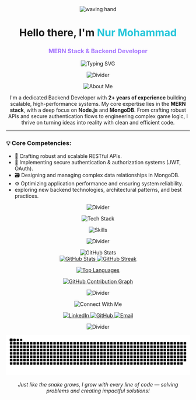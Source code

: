 <div align="center">

  <img src="https://media.giphy.com/media/hvRJCLFzcasrR4ia7z/giphy.gif" alt="waving hand" width="35px">

  <h1>
    Hello there, I'm <span style="color:#26C6DA;">Nur Mohammad</span>
  </h1>

  <h3 style="color:#A778FF;">MERN Stack & Backend Developer</h3>

  <img src="https://readme-typing-svg.herokuapp.com?font=Roboto&color=%23FFD54F&size=24&center=true&vCenter=true&width=500&height=45&lines=Backend+Specialist+%7C+Node.js;Lifelong+Learner+%26+Problem+Solver" alt="Typing SVG" />

</div>

<p align="center">
  <img src="https://raw.githubusercontent.com/NurMohammad56/NurMohammad56/main/devider.gif" alt="Divider" />
</p>

<div align="center">
  <img src="https://raw.githubusercontent.com/TIOJTECH/TIOJTECH/main/heading/AboutMe.png" alt="About Me" width="300px" />
</div>

<p align="center">
  I'm a dedicated Backend Developer with <b>2+ years of experience</b> building scalable, high-performance systems. My core expertise lies in the <b>MERN stack</b>, with a deep focus on <b>Node.js</b> and <b>MongoDB</b>. From crafting robust APIs and secure authentication flows to engineering complex game logic, I thrive on turning ideas into reality with clean and efficient code.
</p>

---

### 💡 Core Competencies:
- 🚀 Crafting robust and scalable RESTful APIs.
- 🔐 Implementing secure authentication & authorization systems (JWT, OAuth).
- 🗃️ Designing and managing complex data relationships in MongoDB.
- ⚙️ Optimizing application performance and ensuring system reliability.
-  exploring new backend technologies, architectural patterns, and best practices.

<p align="center">
  <img src="https://raw.githubusercontent.com/NurMohammad56/NurMohammad56/main/devider.gif" alt="Divider" />
</p>

<div align="center">
  <img src="https://raw.githubusercontent.com/TIOJTECH/TIOJTECH/main/heading/TechStack.png" alt="Tech Stack" width="300px" />
</div>

<p align="center">
  <img src="https://skillicons.dev/icons?i=js,ts,nodejs,nestjs,express,react,mongodb,redis,nginx,firebase,git,linux,figma,docker" alt="Skills" />
</p>

<p align="center">
  <img src="https://raw.githubusercontent.com/NurMohammad56/NurMohammad56/main/devider.gif" alt="Divider" />
</p>

<div align="center">
  <img src="https://raw.githubusercontent.com/TIOJTECH/TIOJTECH/main/heading/GithubStats.png" alt="GitHub Stats" width="300px" />
</div>

<div align="center">
  <a href="https://github.com/NurMohammad56">
    <img src="https://github-readme-stats.vercel.app/api?username=NurMohammad56&show_icons=true&theme=transparent&hide_border=true&bg_color=0D1117&title_color=26C6DA&icon_color=A778FF&text_color=E0E0E0&count_private=true" width="400" alt="GitHub Stats"/>
  </a>
  
  <a href="https://github.com/NurMohammad56">
    <img src="https://github-readme-streak-stats.herokuapp.com/?user=NurMohammad56&theme=transparent&hide_border=true&background=0D1117&stroke=A778FF&ring=26C6DA&fire=FFD54F&currStreakNum=E0E0E0&sideLabels=E0E0E0&currStreakLabel=E0E0E0" width="400" alt="GitHub Streak"/>
  </a>
</div>

<p align="center">
  <a href="https://github.com/NurMohammad56">
    <img src="https://github-readme-stats.vercel.app/api/top-langs/?username=NurMohammad56&langs_count=8&layout=compact&theme=transparent&hide_border=true&bg_color=0D1117&title_color=26C6DA&text_color=E0E0E0" width="400" alt="Top Languages"/>
  </a>
</p>

<p align="center">
  <a href="https://github.com/NurMohammad56">
    <img src="https://github-readme-activity-graph.vercel.app/graph?username=NurMohammad56&theme=react-dark&bg_color=0D1117&hide_border=true&area=true&color=26C6DA&line=A778FF" alt="GitHub Contribution Graph"/>
  </a>
</p>

<p align="center">
  <img src="https://raw.githubusercontent.com/NurMohammad56/NurMohammad56/main/devider.gif" alt="Divider" />
</p>

<div align="center">
  <img src="https://raw.githubusercontent.com/TIOJTECH/TIOJTECH/main/heading/ConnectWithMe.png" alt="Connect With Me" width="300px" />
</div>

<p align="center">
  <a href="https://bd.linkedin.com/in/nurmohammad56" target="_blank">
    <img src="https://img.shields.io/badge/LinkedIn-0077B5.svg?&style=for-the-badge&logo=linkedin&logoColor=white" alt="LinkedIn"/>
  </a>
  <a href="https://github.com/NurMohammad56" target="_blank">
    <img src="https://img.shields.io/badge/GitHub-181717.svg?&style=for-the-badge&logo=github&logoColor=white" alt="GitHub"/>
  </a>
  <a href="mailto:nurmohammad0605@gmail.com">
    <img src="https://img.shields.io/badge/Email-D14836?style=for-the-badge&logo=gmail&logoColor=white" alt="Email"/>
  </a>
</p>

<p align="center">
  <img src="https://raw.githubusercontent.com/NurMohammad56/NurMohammad56/main/devider.gif" alt="Divider" />
</p>

<p align="center">
  <img src="https://raw.githubusercontent.com/Platane/snk/output/github-contribution-grid-snake.svg?color=26C6DA" alt="Contribution Snake Animation" />
</p>

<p align="center">
  <em>
    Just like the snake grows, I grow with every line of code — solving problems and creating impactful solutions!
  </em>
</p>
